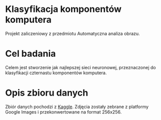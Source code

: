 # Klasyfikacja komponentów komputera

Projekt zaliczeniowy z przedmiotu Automatyczna analiza obrazu.

# Cel badania

Celem jest stworzenie jak najlepszej sieci neuronowej, przeznaczonej do klasyfikacji czternastu komponentów komputera.

# Opis zbioru danych

Zbiór danych pochodzi z [Kaggle](https://www.kaggle.com/datasets/asaniczka/pc-parts-images-dataset-classification). Zdjęcia zostały zebrane z platformy Google Images i przekonwertowane na format 256x256.

